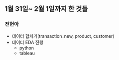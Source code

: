 ## 1월 31일~ 2월 1일까지 한 것들

### 전현아
- 데이터 합치기(transaction_new, product, customer)
- 데이터 EDA 진행
  - python
  - tableau
